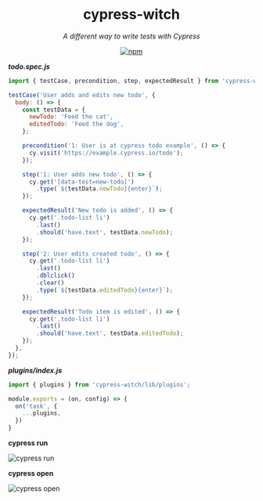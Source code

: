 <h1 align="center" style="border-bottom: none;">cypress-witch</h1>
<p align="center"><i>A different way to write tests with Cypress</i></p>

<p align="center">
  <a href="https://www.npmjs.com/package/cypress-witch">
    <img src="https://img.shields.io/npm/dm/cypress-witch.svg" alt="npm"/>
  </a>
</p>

**_todo.spec.js_**

```javascript
import { testCase, precondition, step, expectedResult } from 'cypress-witch';

testCase('User adds and edits new todo', {
  body: () => {
    const testData = {
      newTodo: 'Feed the cat',
      editedTodo: 'Feed the dog',
    };

    precondition('1: User is at cypress todo example', () => {
      cy.visit('https://example.cypress.io/todo');
    });

    step('1: User adds new todo', () => {
      cy.get('[data-test=new-todo]')
        .type(`${testData.newTodo}{enter}`);
    });

    expectedResult('New todo is added', () => {
      cy.get('.todo-list li')
        .last()
        .should('have.text', testData.newTodo);
    });

    step('2: User edits created todo', () => {
      cy.get('.todo-list li')
        .last()
        .dblclick()
        .clear()
        .type(`${testData.editedTodo}{enter}`);
    });

    expectedResult('Todo item is edited', () => {
      cy.get('.todo-list li')
        .last()
        .should('have.text', testData.editedTodo);
    });
  },
});
```

**_plugins/index.js_**

```javascript
import { plugins } from 'cypress-witch/lib/plugins';

module.exports = (on, config) => {
  on('task', {
    ...plugins,
  })
}
```

**cypress run**

![cypress run](https://user-images.githubusercontent.com/76620843/158082711-602b0653-0859-4c5e-a348-5af9ceaeddee.png)

**cypress open**

![cypress open](https://user-images.githubusercontent.com/76620843/158083217-bf947247-764d-47f2-b31c-d535356762de.png)
